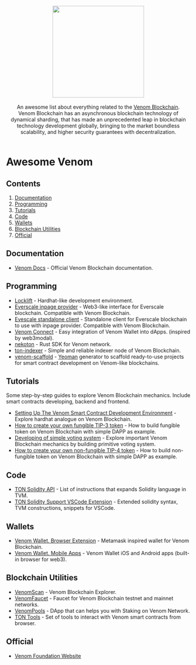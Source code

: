 <br/>
<div align="center">
  <img width="250px" src="./venom-logo.jpg">
</div>
<br/>
<div align="center">
An awesome list about everything related to the <a href='https://venom.foundation/'>Venom Blockchain</a>.
<br />
Venom Blockchain has an asynchronous blockchain technology of dynamical sharding, that has made an unprecedented leap in blockchain technology development globally, bringing to the market boundless scalability, and higher security guarantees with decentralization.
<br/>
</div>
<br/>

# Awesome Venom

## Contents

1. [Documentation](#documentation)
2. [Programming](#programming)
3. [Tutorials](#tutorials)
4. [Code](#code)
5. [Wallets](#wallets)
6. [Blockchain Utilities](#blockchain-utilities)
7. [Official](#official)

## Documentation

- [Venom Docs](https://docs.venom.foundation/) - Official Venom Blockchain documentation.

## Programming

- [Locklift](https://github.com/broxus/locklift) - Hardhat-like development environment.
- [Everscale inpage provider](https://github.com/broxus/everscale-inpage-provider) - Web3-like interface for Everscale blockchain. Compatible with Venom Blockchain.
- [Evescale standalone client](https://github.com/broxus/everscale-standalone-client) - Standalone client for Everscale blockchain to use with inpage provider. Compatible with Venom Blockchain.
- [Venom Connect](https://github.com/web3sp/venom-connect) - Easy integration of Venom Wallet into dApps. (inspired by web3modal).
- [nekoton](https://github.com/broxus/nekoton) - Rust SDK for Venom network.
- [ton-indexer](https://github.com/broxus/ton-indexer) - Simple and reliable indexer node of Venom Blockchain.
- [venom-scaffold](https://github.com/venom-blockchain/generator-venom-scaffold) - [Yeoman](https://yeoman.io/) generator to scaffold ready-to-use projects for smart contract development on Venom-like blockchains.

## Tutorials

Some step-by-step guides to explore Venom Blockchain mechanics. Include smart contracts developing, backend and frontend.

- [Setting Up The Venom Smart Contract Development Environment](https://docs.venom.foundation/build/development-guides/setting-up-the-venom-smart-contract-development-environment) - Explore hardhat analogue on Venom Blockchain.
- [How to create your own fungible TIP-3 token](https://docs.venom.foundation/build/development-guides/how-to-create-your-own-fungible-tip-3-token) - How to build fungible token on Venom Blockchain with simple DAPP as example.
- [Developing of simple voting system](https://docs.venom.foundation/build/development-guides/developing-of-simple-voting-system) - Explore important Venom Blockchain mechanics by building primitive voting system.
- [How to create your own non-fungible TIP-4 token](https://docs.venom.foundation/build/development-guides/how-to-create-your-own-non-fungible-tip-4-token) - How to build non-fungible token on Venom Blockchain with simple DAPP as example.

## Code

- [TON Solidity API](https://github.com/tonlabs/TON-Solidity-Compiler/blob/master/API.md) - List of instructions that expands Solidity language in TVM.
- [TON Solidity Support VSCode Extension](https://marketplace.visualstudio.com/items?itemName=everscale.solidity-support) - Extended solidity syntax, TVM constructions, snippets for VSCode.

## Wallets

- [Venom Wallet. Browser Extension](https://chrome.google.com/webstore/detail/venom-wallet/ojggmchlghnjlapmfbnjholfjkiidbch) - Metamask inspired wallet for Venom Blockchain.
- [Venom Wallet. Mobile Apps](https://venom.foundation/wallet#app-mobile) - Venom Wallet iOS and Android apps (built-in browser for web3).

## Blockchain Utilities

- [VenomScan](https://venomscan.com/) - Venom Blockchain Explorer.
- [VenomFaucet](https://faucet.venom.foundation/) - Faucet for Venom Blockchain testnet and mainnet networks.
- [VenomPools](https://venompools.com/) - DApp that can helps you with Staking on Venom Network.
- [TON Tools](https://ever.bytie.moe/executor) - Set of tools to interact with Venom smart contracts from browser.

## Official

- [Venom Foundation Website](https://venom.foundation/)

